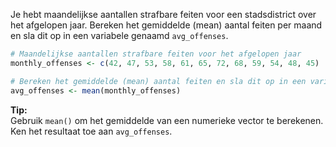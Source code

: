 Je hebt maandelijkse aantallen strafbare feiten voor een stadsdistrict over het afgelopen jaar. Bereken het gemiddelde (mean) aantal feiten per maand en sla dit op in een variabele genaamd `avg_offenses`.

```R
# Maandelijkse aantallen strafbare feiten voor het afgelopen jaar
monthly_offenses <- c(42, 47, 53, 58, 61, 65, 72, 68, 59, 54, 48, 45)

# Bereken het gemiddelde (mean) aantal feiten en sla dit op in een variabele genaamd 'avg_offenses'
avg_offenses <- mean(monthly_offenses)
```

**Tip:**  
Gebruik `mean()` om het gemiddelde van een numerieke vector te berekenen. Ken het resultaat toe aan `avg_offenses`.
